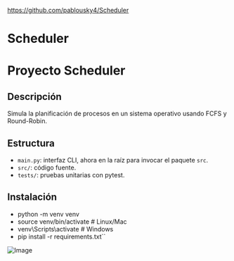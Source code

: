 https://github.com/pablousky4/Scheduler
# Scheduler
# Proyecto Scheduler

## Descripción
Simula la planificación de procesos en un sistema operativo usando FCFS y Round-Robin.

## Estructura
- `main.py`: interfaz CLI, ahora en la raíz para invocar el paquete `src`.
- `src/`: código fuente.
- `tests/`: pruebas unitarias con pytest.

## Instalación
- python -m venv venv
- source venv/bin/activate     # Linux/Mac
- venv\Scripts\activate        # Windows
- pip install -r requirements.txt``
 
![Image](https://github.com/user-attachments/assets/f7ce803c-4864-4e8c-9547-ebd9c7c2c65a)
